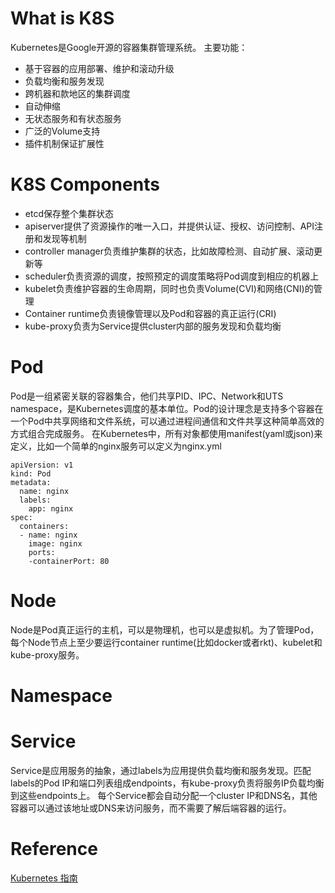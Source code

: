 # What is K8S
Kubernetes是Google开源的容器集群管理系统。
主要功能：
- 基于容器的应用部署、维护和滚动升级
- 负载均衡和服务发现
- 跨机器和款地区的集群调度
- 自动伸缩
- 无状态服务和有状态服务
- 广泛的Volume支持
- 插件机制保证扩展性

# K8S Components
- etcd保存整个集群状态
- apiserver提供了资源操作的唯一入口，并提供认证、授权、访问控制、API注册和发现等机制
- controller manager负责维护集群的状态，比如故障检测、自动扩展、滚动更新等
- scheduler负责资源的调度，按照预定的调度策略将Pod调度到相应的机器上
- kubelet负责维护容器的生命周期，同时也负责Volume(CVI)和网络(CNI)的管理
- Container runtime负责镜像管理以及Pod和容器的真正运行(CRI)
- kube-proxy负责为Service提供cluster内部的服务发现和负载均衡


# Pod
Pod是一组紧密关联的容器集合，他们共享PID、IPC、Network和UTS namespace，是Kubernetes调度的基本单位。Pod的设计理念是支持多个容器在一个Pod中共享网络和文件系统，可以通过进程间通信和文件共享这种简单高效的方式组合完成服务。
在Kubernetes中，所有对象都使用manifest(yaml或json)来定义，比如一个简单的nginx服务可以定义为nginx.yml

```
apiVersion: v1
kind: Pod
metadata:
  name: nginx
  labels:
    app: nginx
spec:
  containers:
  - name: nginx
    image: nginx
    ports:
    -containerPort: 80
```

# Node
Node是Pod真正运行的主机，可以是物理机，也可以是虚拟机。为了管理Pod，每个Node节点上至少要运行container runtime(比如docker或者rkt)、kubelet和kube-proxy服务。
# Namespace
# Service
Service是应用服务的抽象，通过labels为应用提供负载均衡和服务发现。匹配labels的Pod IP和端口列表组成endpoints，有kube-proxy负责将服务IP负载均衡到这些endpoints上。
每个Service都会自动分配一个cluster IP和DNS名，其他容器可以通过该地址或DNS来访问服务，而不需要了解后端容器的运行。

# Reference
[Kubernetes 指南](https://kubernetes.feisky.xyz/zh/)